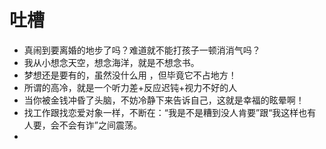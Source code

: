 # 吐槽

- 真闹到要离婚的地步了吗？难道就不能打孩子一顿消消气吗？
- 我从小想念天空，想念海洋，就是不想念书。
- 梦想还是要有的，虽然没什么用 ，但毕竟它不占地方！
- 所谓的高冷，就是一个听力差+反应迟钝+视力不好的人
- 当你被金钱冲昏了头脑，不妨冷静下来告诉自己，这就是幸福的眩晕啊！
- 找工作跟找恋爱对象一样，不断在：“我是不是糟到没人肯要”跟“我这样也有人要，会不会有诈”之间震荡。
- 